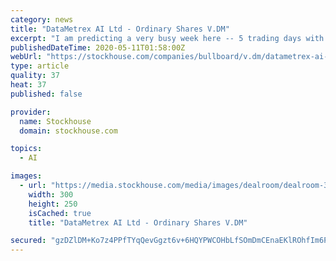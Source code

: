 ```yaml
---
category: news
title: "DataMetrex AI Ltd - Ordinary Shares V.DM"
excerpt: "I am predicting a very busy week here -- 5 trading days with huge volume.. price will shoot up and most investors will hold their shares -- atleast 2 big news will keep the momentum going till end of Friday.... 40c + won't be too far!!"
publishedDateTime: 2020-05-11T01:58:00Z
webUrl: "https://stockhouse.com/companies/bullboard/v.dm/datametrex-ai-limit?postid=31010276"
type: article
quality: 37
heat: 37
published: false

provider:
  name: Stockhouse
  domain: stockhouse.com

topics:
  - AI

images:
  - url: "https://media.stockhouse.com/media/images/dealroom/dealroom-300x250-050720.gif"
    width: 300
    height: 250
    isCached: true
    title: "DataMetrex AI Ltd - Ordinary Shares V.DM"

secured: "gzDZlDM+Ko7z4PPfTYqQevGgzt6v+6HQYPWCOHbLfSOmDmCEnaEKlROhfIm6PBXuIY/QdDKanvlwTDMj+IOe10tZWMD8Qhm4zw0gbNzFUJ5nlS6MFACbNedgJRuiTXufyxnUg0hjlAVuMAdlWKDNT+INtp4OLxzBC3X1nXT6yiZC5clFEsYjv6vBwKDxKhQvSMMDxm8VP5hmZwFU8X94MHhEbbCI1g108L2iwwKAflxVfuQ7rkB8VvgmUVzfd5hJoTbwxxBNNF9t37Cxww8CIh0gfYiitmh9geo6l5BTF/LY0cV9KVvrjODvJXBEmbVE;mFL5ZFyj+f6Wl1HabzhrSg=="
---
```


